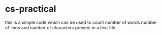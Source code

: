 # cs-practical
this is a simple code which can be used to count number of words number of lines and number of characters present in a text file
